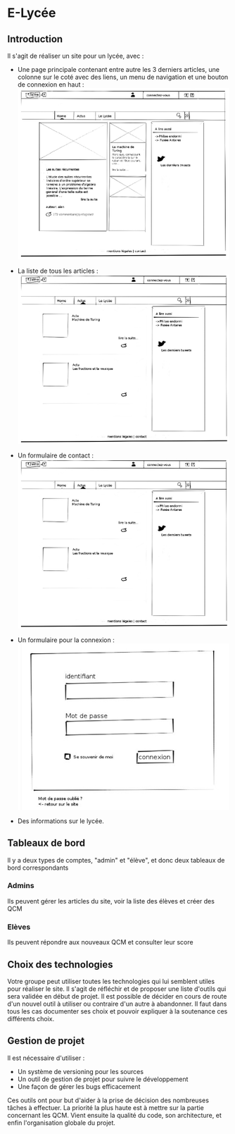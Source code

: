 # E-Lycée

## Introduction

Il s'agit de réaliser un site pour un lycée, avec :

- Une page principale contenant entre autre les 3 derniers articles, une colonne sur le coté avec des liens, un menu de navigation et une bouton de connexion en haut :
![Wireframe Home](https://raw.githubusercontent.com/Herondil/projectElycee/master/Wireframes/home.jpg)

- La liste de tous les articles :
![Wireframe Home](https://raw.githubusercontent.com/Herondil/projectElycee/master/Wireframes/actus.jpg)

- Un formulaire de contact :
![Wireframe Home](https://raw.githubusercontent.com/Herondil/projectElycee/master/Wireframes/actus.jpg)

- Un formulaire pour la connexion :
![Wireframe Home](https://raw.githubusercontent.com/Herondil/projectElycee/master/Wireframes/connexion.jpg)

- Des informations sur le lycée.

## Tableaux de bord 

Il y a deux types de comptes, "admin" et "élève", et donc deux tableaux de bord correspondants

### Admins

Ils peuvent gérer les articles du site, voir la liste des élèves et créer des QCM

### Elèves

Ils peuvent répondre aux nouveaux QCM et consulter leur score

## Choix des technologies

Votre groupe peut utiliser toutes les technologies qui lui semblent utiles pour réaliser le site. Il s'agit de réfléchir et de proposer une liste d'outils qui sera validée en début de projet.
Il est possible de décider en cours de route d'un nouvel outil à utiliser ou contraire d'un autre à abandonner. Il faut dans tous les cas documenter ses choix et pouvoir expliquer à la soutenance ces différents choix.

## Gestion de projet

Il est nécessaire d'utiliser :
  - Un système de versioning pour les sources
  - Un outil de gestion de projet pour suivre le développement
  - Une façon de gérer les bugs efficacement

Ces outils ont pour but d'aider à la prise de décision des nombreuses tâches à effectuer.
La priorité la plus haute est à mettre sur la partie concernant les QCM. Vient ensuite la qualité du code, son architecture, et enfin l'organisation globale du projet.
